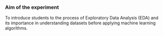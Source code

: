 ### Aim of the experiment
To introduce students to the process of Exploratory Data Analysis (EDA) and its importance in understanding datasets before applying machine learning algorithms.

 